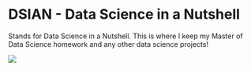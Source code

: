 # DSIAN - Data Science in a Nutshell

Stands for Data Science in a Nutshell. This is where I keep my Master of Data Science homework and any other data science projects!

![](https://img.shields.io/github/last-commit/brayden-yates/DSIAN?style="flat-square"&color="94a4ff")

